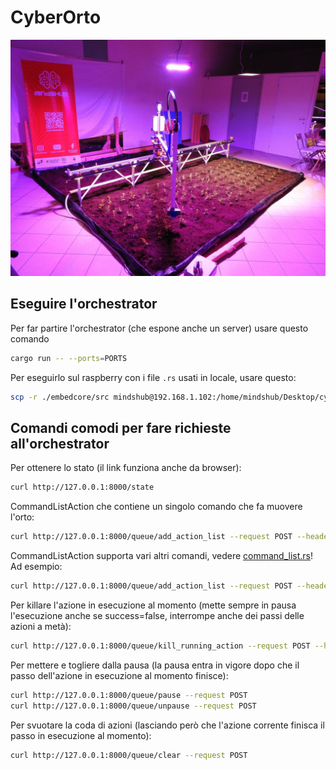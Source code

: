 # CyberOrto

![photo of CyberOrto](cyberorto%20foto.jpg)

## Eseguire l'orchestrator

Per far partire l'orchestrator (che espone anche un server) usare questo comando

```sh
cargo run -- --ports=PORTS
```

Per eseguirlo sul raspberry con i file `.rs` usati in locale, usare questo:

```sh
scp -r ./embedcore/src mindshub@192.168.1.102:/home/mindshub/Desktop/cyberorto/embedcore && scp -r ./orchestrator/src mindshub@192.168.1.102:/home/mindshub/Desktop/cyberorto/orchestrator && ssh -t mindshub@192.168.1.102 "bash -l -c 'cd /home/mindshub/Desktop/cyberorto/orchestrator; ROCKET_ADDRESS=0.0.0.0 cargo run -- --ports=autosimulated'"
```

## Comandi comodi per fare richieste all'orchestrator

Per ottenere lo stato (il link funziona anche da browser):

```sh
curl http://127.0.0.1:8000/state
```

CommandListAction che contiene un singolo comando che fa muovere l'orto:

```sh
curl http://127.0.0.1:8000/queue/add_action_list --request POST --header 'Content-Type: application/json' --data '[{"Move": {"x": 1, "y": 0.5, "z": -0.6}}]'
```

CommandListAction supporta vari altri comandi, vedere [command_list.rs](./orchestrator/src/action/command_list.rs)! Ad esempio:

```sh
curl http://127.0.0.1:8000/queue/add_action_list --request POST --header 'Content-Type: application/json' --data '["ToggleLed", {"WaterCooldown": {"secs": 5,"nanos": 0}}, "Reset"]'
```

Per killare l'azione in esecuzione al momento (mette sempre in pausa l'esecuzione anche se success=false, interrompe anche dei passi delle azioni a metà):

```sh
curl http://127.0.0.1:8000/queue/kill_running_action --request POST --header 'Content-Type: application/json' --data '{"action_id": 96, "keep_in_queue": false}'
```

Per mettere e togliere dalla pausa (la pausa entra in vigore dopo che il passo dell'azione in esecuzione al momento finisce):

```sh
curl http://127.0.0.1:8000/queue/pause --request POST
curl http://127.0.0.1:8000/queue/unpause --request POST
```

Per svuotare la coda di azioni (lasciando però che l'azione corrente finisca il passo in esecuzione al momento):

```sh
curl http://127.0.0.1:8000/queue/clear --request POST
```
